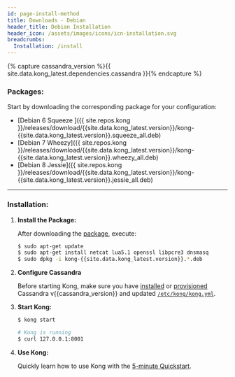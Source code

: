 ```yaml
---
id: page-install-method
title: Downloads - Debian
header_title: Debian Installation
header_icon: /assets/images/icons/icn-installation.svg
breadcrumbs:
  Installation: /install
---
```


{% capture cassandra_version %}{{ site.data.kong_latest.dependencies.cassandra }}{% endcapture %}

### Packages:

Start by downloading the corresponding package for your configuration:

- [Debian 6 Squeeze ]({{ site.repos.kong }}/releases/download/{{site.data.kong_latest.version}}/kong-{{site.data.kong_latest.version}}.squeeze_all.deb)
- [Debian 7 Wheezy]({{ site.repos.kong }}/releases/download/{{site.data.kong_latest.version}}/kong-{{site.data.kong_latest.version}}.wheezy_all.deb)
- [Debian 8 Jessie]({{ site.repos.kong }}/releases/download/{{site.data.kong_latest.version}}/kong-{{site.data.kong_latest.version}}.jessie_all.deb)

----

### Installation:

1. **Install the Package:**

    After downloading the [package](#packages), execute:

    ```bash
    $ sudo apt-get update
    $ sudo apt-get install netcat lua5.1 openssl libpcre3 dnsmasq
    $ sudo dpkg -i kong-{{site.data.kong_latest.version}}.*.deb
    ```

2. **Configure Cassandra**

    Before starting Kong, make sure you have [installed](http://www.apache.org/dyn/closer.cgi?path=/cassandra/{{cassandra_version}}/apache-cassandra-{{cassandra_version}}-bin.tar.gz) or [provisioned](http://kongdb.org) Cassandra v{{cassandra_version}} and updated [`/etc/kong/kong.yml`](/docs/{{site.data.kong_latest.release}}/configuration/#databases_available.*).

3. **Start Kong:**

    ```bash
    $ kong start

    # Kong is running
    $ curl 127.0.0.1:8001
    ```

4. **Use Kong:**

    Quickly learn how to use Kong with the [5-minute Quickstart](/docs/{{site.data.kong_latest.release}}/getting-started/quickstart).
